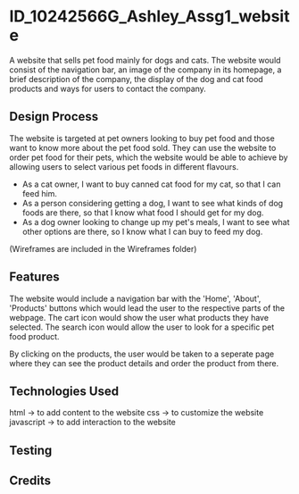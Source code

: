 # ID_10242566G_Ashley_Assg1_website

A website that sells pet food mainly for dogs and cats. The website would consist of the navigation bar, an image of the company in its homepage, a brief description of the company, the display of the dog and cat food products and ways for users to contact the company.

<h2>Design Process</h2>

The website is targeted at pet owners looking to buy pet food and those want to know more about the pet food sold. They can use the website to order pet food for their pets, which the website would be able to achieve by allowing users to select various pet foods in different flavours.

- As a cat owner, I want to buy canned cat food for my cat, so that I can feed him.
- As a person considering getting a dog, I want to see what kinds of dog foods are there, so that I know what food I should get for my dog.
- As a dog owner looking to change up my pet's meals, I want to see what other options are there, so I know what I can buy to feed my dog.

(Wireframes are included in the Wireframes folder)

<h2>Features</h2>

The website would include a navigation bar with the 'Home', 'About', 'Products' buttons which would lead the user to the respective parts of the webpage. The cart icon would show the user what products they have selected. The search icon would allow the user to look for a specific pet food product.

By clicking on the products, the user would be taken to a seperate page where they can see the product details and order the product from there.

<h2>Technologies Used</h2>

html -> to add content to the website
css -> to customize the website
javascript -> to add interaction to the website

<h2>Testing</h2>

<h2>Credits</h2>
